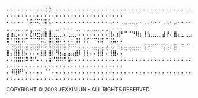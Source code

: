 ⠄⠄⠄⠄⠄⠄⠄⠄⠄⠄⢰⡿⠄⠄⠄⠄⠄⠄⠄⠄⠄⠄⠄⠄⠄⠄⠄⠄⠄⠄⠄⠄⠄⠄⠄⠄⠄⠄⠄⠄⠄⠄⠄⠄⠄⠄⠄⠄⠄⠄⠄⠄⠄⠄⠄⠄⠄⠄⠄⠄⠄⠄⠄⠄⠄⠄⠄⠄⠄⠄⠄⠄⠄⠄⠄⠄⠄⠄⠄⠄
⠄⠄⠄⠄⠄⠘⡿⠮⢍⢻⣿⣇⠄⠄⠄⠄⠄⠄⠄⠄⠄⠄⠄⠄⠄⠄⠄⣀⠄⠄⢀⣀⣀⣀⡀⠄⢀⡀⠄⠄⠄⢀⣀⠄⣀⠄⠄⠄⠄⣀⡀⣀⡀⣀⣀⣀⣀⣀⠄⠄⣀⡀⣀⠄⠄⠄⠄⢀⡀⢀⣀⣀⣀⣀⣀⣀⡀⠄⠄⠄
⣴⣶⣄⠄⠄⠄⣏⠶⣒⣼⣿⣿⣀⣀⣀⠄⢀⣀⡀⠄⠄⠄⠄⠄⠄⠄⠄⣿⠄⣾⠛⠉⠉⠙⢿⡆⢸⣧⣀⣀⣀⣼⡟⠄⣿⣄⣀⣀⣠⣿⠃⣿⡇⣿⠉⠉⠉⠙⣿⡀⣿⡇⣿⠄⠄⠄⠄⢸⡇⢸⡏⠉⠉⣿⡏⠉⢻⣧⠄⠄
⠈⢙⣿⣿⣿⣾⣭⣿⡿⠿⠟⠻⣿⣿⣿⣷⡟⠟⠃⠄⠄⠄⢠⣤⣤⣤⣴⡿⠄⠻⣦⣤⣤⣤⣤⡄⢸⡟⠉⠉⠉⢹⣧⠄⣿⠋⠉⠉⠉⣿⡄⣿⡇⣿⠄⠄⠄⠄⣿⡇⣿⡇⠻⣦⣤⣤⣤⣾⠇⢸⡇⠄⠄⣿⡇⠄⢸⣿⠄⠄
⠄⠄⣿⣿⣿⠿⠿⠟⠄⠄⢠⣶⠟⠿⠿⠻⣧⠄⠄⠄⠄⠄⠄⠄⠄⠄⠄⠄⠄⠄⠄⠄⠄⠄⠄⠄⠄⠄⠄⠄⠄⠄⠄⠄⠄⠄⠄⠄⠄⠄⠄⠄⠄⠄⠄⠄⠄⠄⠄⠄⠄⠄⠄⠄⠄⠄⠄⠄⠄⠄⠄⠄⠄⠄⠄⠄⠄⠄⠄⠄
⠄⠸⣿⠟⠋⠄⠄⠄⠄⠄⠈⠁⠄⠄⠄⠄⠄⠄⠄⠄⠄⠄⠄⠄⠄⠄⠄⠄⠄⠄⠄⠄⠄⠄⠄⠄⠄⠄⠄⠄⠄⠄⠄⠄⠄⠄⠄⠄⠄⠄⠄⠄⠄⠄⠄⠄⠄⠄⠄⠄⠄⠄⠄⠄⠄⠄⠄⠄⠄⠄⠄⠄⠄⠄⠄⠄⠄⠄⠄⠄


COPYRIGHT © 2003 JEXXINIUN - ALL RIGHTS RESERVED
